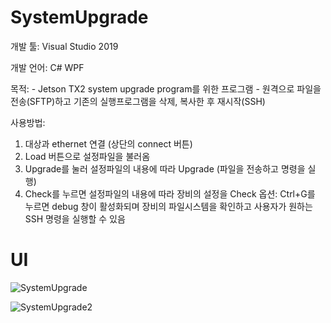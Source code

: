# SystemUpgrade

개발 툴: Visual Studio 2019

개발 언어: C# WPF

목적:
    - Jetson TX2 system upgrade program를 위한 프로그램
    - 원격으로 파일을 전송(SFTP)하고 기존의 실행프로그램을 삭제, 복사한 후 재시작(SSH)
 
사용방법:
1. 대상과 ethernet 연결 (상단의 connect 버튼)
2. Load 버튼으로 설정파일을 불러옴
3. Upgrade를 눌러 설정파일의 내용에 따라 Upgrade (파일을 전송하고 명령을 실행)
4. Check를 누르면 설정파일의 내용에 따라 장비의 설정을 Check
옵션: Ctrl+G를 누르면 debug 창이 활성화되며 장비의 파일시스템을 확인하고 사용자가 원하는 SSH 명령을 실행할 수 있음
    
# UI
![SystemUpgrade](https://user-images.githubusercontent.com/28644565/136670894-fc1ce0d5-cca2-474a-bef1-f45ea9a921b5.PNG)

![SystemUpgrade2](https://user-images.githubusercontent.com/28644565/136670895-e7b400c6-7f22-48c6-a37c-0a8df3054ba4.PNG)
